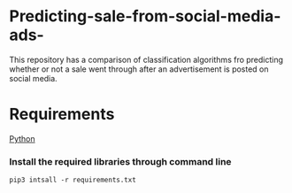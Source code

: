 # Predicting-sale-from-social-media-ads-
This repository has a comparison of classification algorithms fro predicting whether or not a sale went through after an advertisement is posted on social media.


# Requirements
[Python](https://www.python.org/downloads/)

### Install the required libraries through command line

`pip3 intsall -r requirements.txt`
